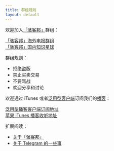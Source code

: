 ```yaml
---
title: 群组规则
layout: default
---
```


欢迎加入[「骇客邦」](https://haikebang.com)群组：

<i class="fa fa-user-plus" aria-hidden="true"></i><a href="/telegram.html" target="_blank">「骇客邦」海外电报群组</a><br />
<i class="fa fa-user-plus" aria-hidden="true"></i><a href="/zsxq.html" target="_blank">「骇客邦」国内知识星球</a>

群组规则：

- 拒绝盗版
- 禁止买卖交易
- 不要骂战
- 欢迎分享和讨论

欢迎通过 iTunes 或者[泛用型客户端](//cn.apkjam.com/up.html)订阅我们的[播客](/podcast.xml)：

<i class="fa fa-podcast" aria-hidden="true"></i> <a href="/podcast.xml">泛用型播客客户端订阅地址</a><br />
<i class="fa fa-apple" aria-hidden="true"></i> <a href="https://itunes.apple.com/podcast/id1306886829">苹果 iTunes 播客收听地址</a>

扩展阅读：

- [关于「骇客邦」](/about.html)
- [关于 Telegram 的一些事](//jsntn.com/software/2017/08/12/telegram.html)
